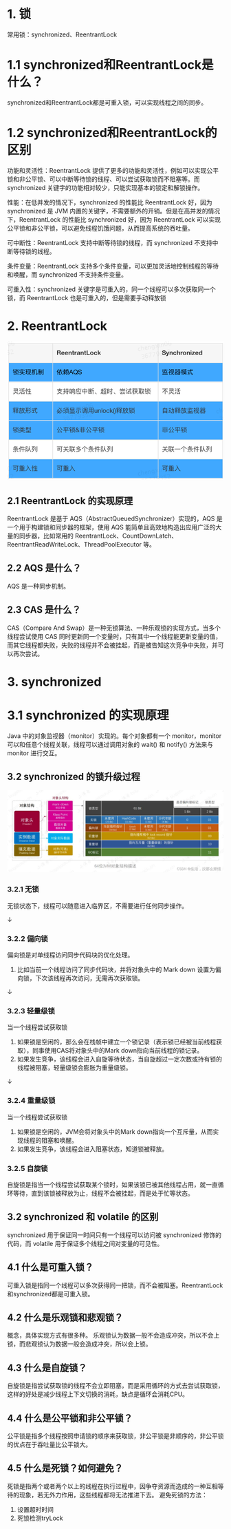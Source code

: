 # 1. 锁

常用锁：synchronized、ReentrantLock

# 1.1 synchronized和ReentrantLock是什么？
synchronized和ReentrantLock都是可重入锁，可以实现线程之间的同步。

# 1.2 synchronized和ReentrantLock的区别
功能和灵活性：ReentrantLock 提供了更多的功能和灵活性，例如可以实现公平锁和非公平锁、可以中断等待锁的线程、可以尝试获取锁而不阻塞等。而 synchronized 关键字的功能相对较少，只能实现基本的锁定和解锁操作。

性能：在低并发的情况下，synchronized 的性能比 ReentrantLock 好，因为 synchronized 是 JVM 内置的关键字，不需要额外的开销。但是在高并发的情况下，ReentrantLock 的性能比 synchronized 好，因为 ReentrantLock 可以实现公平锁和非公平锁，可以避免线程饥饿问题，从而提高系统的吞吐量。

可中断性：ReentrantLock 支持中断等待锁的线程，而 synchronized 不支持中断等待锁的线程。

条件变量：ReentrantLock 支持多个条件变量，可以更加灵活地控制线程的等待和唤醒，而 synchronized 不支持条件变量。

可重入性：synchronized 关键字是可重入的，同一个线程可以多次获取同一个锁，而 ReentrantLock 也是可重入的，但是需要手动释放锁

# 2. ReentrantLock
![Alt text](../images/imagehello.png)

## 2.1 ReentrantLock 的实现原理

ReentrantLock 是基于 AQS（AbstractQueuedSynchronizer）实现的，AQS 是一个用于构建锁和同步器的框架，使用 AQS 能简单且高效地构造出应用广泛的大量的同步器，比如常用的 ReentrantLock、CountDownLatch、ReentrantReadWriteLock、ThreadPoolExecutor 等。

## 2.2 AQS 是什么？
AQS 是一种同步机制。


## 2.3 CAS 是什么？
CAS（Compare And Swap）是一种无锁算法、一种乐观锁的实现方式，当多个线程尝试使用 CAS 同时更新同一个变量时，只有其中一个线程能更新变量的值，而其它线程都失败，失败的线程并不会被挂起，而是被告知这次竞争中失败，并可以再次尝试。

# 3. synchronized

# 3.1 synchronized 的实现原理
Java 中的对象监视器（monitor）实现的。每个对象都有一个 monitor，monitor 可以和任意个线程关联，线程可以通过调用对象的 wait() 和 notify() 方法来与 monitor 进行交互。

## 3.2 synchronized 的锁升级过程
![Alt text](../images/image-111.png)


### 3.2.1 无锁
无锁状态下，线程可以随意进入临界区，不需要进行任何同步操作。

↓

### 3.2.2 偏向锁
偏向锁是对单线程访问同步代码块的优化处理。
1. 比如当前一个线程访问了同步代码块，并将对象头中的 Mark down 设置为偏向锁，下次该线程再次访问，无需再次获取锁。

↓

### 3.2.3 轻量级锁
当一个线程尝试获取锁
1. 如果锁是空闲的，那么会在栈帧中建立一个锁记录（表示锁已经被当前线程获取），同事使用CAS将对象头中的Mark down指向当前线程的锁记录。
2. 如果发生竞争，该线程会进入自旋等待状态，当自旋超过一定次数或持有锁的线程被阻塞，轻量级锁会膨胀为重量级锁。

↓

### 3.2.4 重量级锁
当一个线程尝试获取锁
1. 如果锁是空闲的，JVM会将对象头中的Mark down指向一个互斥量，从而实现线程的阻塞和唤醒。
2. 如果发生竞争，该线程会进入阻塞状态，知道锁被释放。

### 3.2.5 自旋锁
自旋锁是指当一个线程尝试获取某个锁时，如果该锁已被其他线程占用，就一直循环等待，直到该锁被释放为止，线程不会被挂起，而是处于忙等状态。

## 3.2 synchronized 和 volatile 的区别
synchronized 用于保证同一时间只有一个线程可以访问被 synchronized 修饰的代码，而 volatile 用于保证多个线程之间对变量的可见性。


## 4.1 什么是可重入锁？
可重入锁是指同一个线程可以多次获得同一把锁，而不会被阻塞。ReentrantLock和synchronized都是可重入锁。

## 4.2 什么是乐观锁和悲观锁？
概念，具体实现方式有很多种。
乐观锁认为数据一般不会造成冲突，所以不会上锁，而悲观锁认为数据一般会造成冲突，所以会上锁。

## 4.3 什么是自旋锁？
自旋锁是指尝试获取锁的线程不会立即阻塞，而是采用循环的方式去尝试获取锁，这样的好处是减少线程上下文切换的消耗，缺点是循环会消耗CPU。

## 4.4 什么是公平锁和非公平锁？
公平锁是指多个线程按照申请锁的顺序来获取锁，非公平锁是非顺序的，非公平锁的优点在于吞吐量比公平锁大。

## 4.5 什么是死锁？如何避免？
死锁是指两个或者两个以上的线程在执行过程中，因争夺资源而造成的一种互相等待的现象，若无外力作用，这些线程都将无法推进下去。
避免死锁的方法：
1. 设置超时时间
2. 死锁检测tryLock

